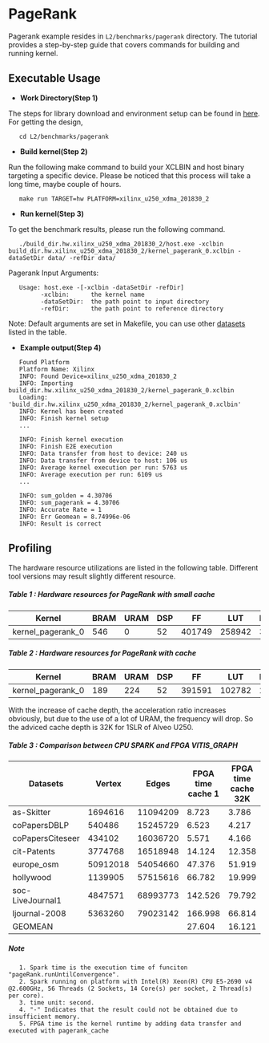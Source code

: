 # PageRank 

Pagerank example resides in ``L2/benchmarks/pagerank`` directory. The tutorial provides a step-by-step guide that covers commands for building and running kernel.

## Executable Usage

* **Work Directory(Step 1)**

The steps for library download and environment setup can be found in [here](https://github.com/Xilinx/Vitis_Libraries/tree/master/graph/L2/benchmarks#building). For getting the design,

```
   cd L2/benchmarks/pagerank
```   

* **Build kernel(Step 2)**

Run the following make command to build your XCLBIN and host binary targeting a specific device. Please be noticed that this process will take a long time, maybe couple of hours.

```
   make run TARGET=hw PLATFORM=xilinx_u250_xdma_201830_2
```   

* **Run kernel(Step 3)**

To get the benchmark results, please run the following command.

```
   ./build_dir.hw.xilinx_u250_xdma_201830_2/host.exe -xclbin build_dir.hw.xilinx_u250_xdma_201830_2/kernel_pagerank_0.xclbin -dataSetDir data/ -refDir data/
```   

Pagerank Input Arguments:

```
   Usage: host.exe -[-xclbin -dataSetDir -refDir]
         -xclbin:      the kernel name
         -dataSetDir:  the path point to input directory
         -refDir:      the path point to reference directory
```          

Note: Default arguments are set in Makefile, you can use other [datasets](https://github.com/Xilinx/Vitis_Libraries/tree/master/graph/L2/benchmarks#datasets) listed in the table.

* **Example output(Step 4)** 

```
   Found Platform
   Platform Name: Xilinx
   INFO: Found Device=xilinx_u250_xdma_201830_2
   INFO: Importing build_dir.hw.xilinx_u250_xdma_201830_2/kernel_pagerank_0.xclbin
   Loading: 'build_dir.hw.xilinx_u250_xdma_201830_2/kernel_pagerank_0.xclbin'
   INFO: Kernel has been created
   INFO: Finish kernel setup
   ...

   INFO: Finish kernel execution
   INFO: Finish E2E execution
   INFO: Data transfer from host to device: 240 us
   INFO: Data transfer from device to host: 106 us
   INFO: Average kernel execution per run: 5763 us
   INFO: Average execution per run: 6109 us
   ...

   INFO: sum_golden = 4.30706
   INFO: sum_pagerank = 4.30706
   INFO: Accurate Rate = 1
   INFO: Err Geomean = 8.74996e-06
   INFO: Result is correct
```

## Profiling

The hardware resource utilizations are listed in the following table.
Different tool versions may result slightly different resource.

##### Table 1 : Hardware resources for PageRank with small cache

|    Kernel         |   BRAM   |   URAM   |    DSP   |    FF    |   LUT   | Frequency(MHz)  |
|-------------------|----------|----------|----------|----------|---------|-----------------|
| kernel_pagerank_0 |   546    |     0    |    52    |  401749  |  258942 |       300       |


##### Table 2 : Hardware resources for PageRank with cache

|    Kernel         |   BRAM   |   URAM   |    DSP   |    FF    |   LUT   | Frequency(MHz)  |
|-------------------|----------|----------|----------|----------|---------|-----------------|
| kernel_pagerank_0 |   189    |    224   |    52    |  391591  |  102782 |       225       |

With the increase of cache depth, the acceleration ratio increases obviously, but due to the use of a lot of URAM, the frequency will drop. So the adviced cache depth is 32K for 1SLR of Alveo U250.


##### Table 3 : Comparison between CPU SPARK and FPGA VITIS_GRAPH

| Datasets | Vertex | Edges | FPGA time cache 1 | FPGA time cache 32K | Spark time(4 threads) | speedup Cache 1 | speedup Cache 32K | Spark time(8 threads) | speedup Cache 1 | speedup Cache 32K | Spark time(16 threads) | speedup Cache 1 | speedup Cache 32K | Spark time(32 threads) | speedup Cache 1 | speedup Cache 32K |
|------------------|----------|----------|-----------|-----------|------------|----------|----------|------------|----------|----------|------------|----------|----------|------------|----------|----------|
| as-Skitter       | 1694616  | 11094209 |   8.723   |   3.786   |  25.431    |  2.915   |  6.717   |  23.064    |   2.644  |   6.092  |   25.163   |   2.885  |   6.646  |   48.137   |   5.518  |   12.714 |
| coPapersDBLP     | 540486   | 15245729 |   6.523   |   4.217   |  29.366    |  4.502   |  6.964   |  23.56     |   3.612  |   5.587  |   27.756   |   4.255  |   6.582  |   58.432   |   8.958  |   13.856 |
| coPapersCiteseer | 434102   | 16036720 |   5.571   |   4.166   |  24.161    |  4.337   |  5.800   |  21.274    |   3.819  |   5.107  |   24.545   |   4.406  |   5.892  |   55.312   |   9.929  |   13.277 |
| cit-Patents      | 3774768  | 16518948 |  14.124   |  12.358   |  41.103    |  2.910   |  3.326   |  33.61     |   2.380  |   2.720  |   30.238   |   2.141  |   2.447  |   40.201   |   2.846  |   3.253  |
| europe_osm       | 50912018 | 54054660 |  47.376   |  51.919   | 1197.746   | 25.282   | 23.070   | 668.923    |  14.119  |  12.884  |  423.886   |   8.947  |   8.164  |     -      |     -    |     -    |
| hollywood        | 1139905  | 57515616 |  66.782   |  19.999   |  98.685    |  1.478   |  4.934   |  77.557    |   1.161  |   3.878  |   78.66    |   1.178  |   3.933  |  146.719   |   2.197  |   7.336  |
| soc-LiveJournal1 | 4847571  | 68993773 | 142.526   |  79.792   |  403.137   |  2.829   |  5.052   | 288.605    |   2.025  |   3.617  |  281.886   |   1.978  |   3.533  |  272.344   |   1.911  |   3.413  |
| ljournal-2008    | 5363260  | 79023142 | 166.998   |  66.814   |  447.311   |  2.679   |  6.695   | 258.133    |   1.546  |   3.864  |  208.849   |   1.251  |   3.126  |  281.81    |   1.688  |   4.218  |
| GEOMEAN          |          |          |  27.604   |  16.121   |  105.891   |  3.837X  |  6.571X  |  78.899    |   2.858X |   4.896X |   75.152   |   2.723X |   4.663X |   95.115   |   3.772X |   6.976X |

##### Note
```    
   1. Spark time is the execution time of funciton "pageRank.runUntilConvergence".
   2. Spark running on platform with Intel(R) Xeon(R) CPU E5-2690 v4 @2.600GHz, 56 Threads (2 Sockets, 14 Core(s) per socket, 2 Thread(s) per core).
   3. time unit: second.
   4. "-" Indicates that the result could not be obtained due to insufficient memory.
   5. FPGA time is the kernel runtime by adding data transfer and executed with pagerank_cache
```
